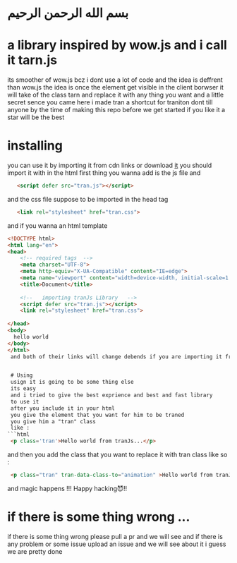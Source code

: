 # بسم الله الرحمن الرحيم 



# a library inspired by wow.js and i call it tarn.js
 its smoother of wow.js bcz i dont use a lot of code
 and the idea is deffrent than wow.js
 the idea is once the element get visible in the client borwser it will take of the class tarn and replace it with any thing you want 
 and a little secret sence you came here
 i made tran a shortcut for traniton
 dont till anyone
 by the time of making this repo
 before we get started 
 if you like it a star will be the best


 # installing
 you can use it by importing it from cdn links 
 or download [it](http://127.0.0.1:5500/tran/README.md)
 you should import it with
 in the html 
 first thing you wanna add is the js file and 
 ```html
    <script defer src="tran.js"></script>
```
 and the css file suppose to be imported in the head tag
 ```html
    <link rel="stylesheet" href="tran.css">
```
and if you wanna an html template
```html
<!DOCTYPE html>
<html lang="en">
<head>
    <!-- required tags  -->
    <meta charset="UTF-8">
    <meta http-equiv="X-UA-Compatible" content="IE=edge">
    <meta name="viewport" content="width=device-width, initial-scale=1.0">
    <title>Document</title>
    
    <!--   importing tranJs Library   -->
    <script defer src="tran.js"></script>
    <link rel="stylesheet" href="tran.css">
 
</head>
<body>
  hello world   
</body>
</html>
 and both of their links will change debends if you are importing it from cdn or you download it 


 # Using
 usign it is going to be some thing else 
 its easy 
 and i tried to give the best exprience and best and fast library
 to use it 
 after you include it in your html
 you give the element that you want for him to be traned
 you give him a "tran" class
 like : 
```html
 <p class='tran'>Hello world from tranJs...</p>
```
 and then you add the class that you want to replace it with tran class 
 like so :
```html 
 <p class="tran" tran-data-class-to="animation" >Hello world from tranJs...</p>
 ```

 and magic happens !!!
 Happy hacking😈!!




 # if there is some thing wrong ...
 if there is some thing wrong please pull a pr
 and we will see
 and if there is any problem or some issue 
 upload an issue and we will see about it 
 i guess we are pretty done
